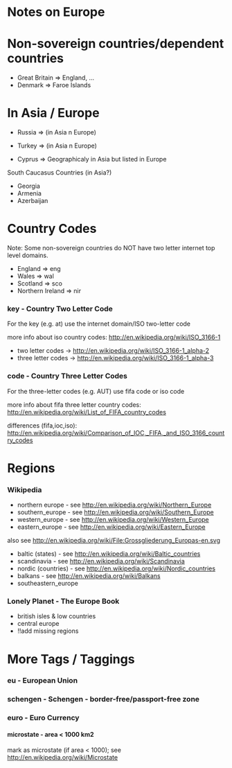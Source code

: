 # Notes on Europe


Non-sovereign countries/dependent countries
===========================================

- Great Britain => England, ...
- Denmark => Faroe Islands


In Asia / Europe
================

- Russia  => (in Asia n Europe)
- Turkey  => (in Asia n Europe)

- Cyprus  => Geographicaly in Asia but listed in Europe

South Caucasus Countries (in Asia?)

- Georgia
- Armenia
- Azerbaijan


Country Codes
=============

Note: Some non-sovereign countries do NOT have two letter internet top level domains.

- England => eng
- Wales   => wal
- Scotland  =>  sco
- Northern Ireland => nir


### key - Country Two Letter Code

For the key (e.g. at) use the internet domain/ISO two-letter code

more info about iso country codes: <http://en.wikipedia.org/wiki/ISO_3166-1>

- two letter codes   -> http://en.wikipedia.org/wiki/ISO_3166-1_alpha-2
- three letter codes -> http://en.wikipedia.org/wiki/ISO_3166-1_alpha-3

### code - Country Three Letter Codes

For the three-letter codes (e.g. AUT) use fifa code or iso code

more info about fifa three letter country codes: <http://en.wikipedia.org/wiki/List_of_FIFA_country_codes>

differences (fifa,ioc,iso): <http://en.wikipedia.org/wiki/Comparison_of_IOC,_FIFA,_and_ISO_3166_country_codes>




Regions
=======

### Wikipedia

* northern europe   - see <http://en.wikipedia.org/wiki/Northern_Europe>
* southern_europe   - see <http://en.wikipedia.org/wiki/Southern_Europe>
* western_europe    - see <http://en.wikipedia.org/wiki/Western_Europe>
* eastern_europe    - see <http://en.wikipedia.org/wiki/Eastern_Europe>

also see <http://en.wikipedia.org/wiki/File:Grossgliederung_Europas-en.svg>

* baltic (states) - see <http://en.wikipedia.org/wiki/Baltic_countries>
* scandinavia - see <http://en.wikipedia.org/wiki/Scandinavia>
* nordic (countries) - see <http://en.wikipedia.org/wiki/Nordic_countries>
* balkans - see <http://en.wikipedia.org/wiki/Balkans>
* southeastern_europe


### Lonely Planet - The Europe Book

* british isles & low countries
* central europe
* !!add missing regions



More Tags / Taggings
====================

### eu - European Union

### schengen - Schengen - border-free/passport-free zone

### euro - Euro Currency

#### microstate - area < 1000 km2

mark as microstate (if area < 1000); see <http://en.wikipedia.org/wiki/Microstate>


